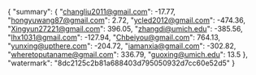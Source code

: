 {
    "summary": {
        "changliu2011@gmail.com": -17.77, 
        "hongyuwang87@gmail.com": 2.72, 
        "ycled2012@gmail.com": -474.36, 
        "Xingyun27221@gmail.com": 396.05, 
        "zhangdi@umich.edu": -385.56, 
        "lhx1031@gmail.com": -127.94, 
        "Chbeiyou@gmail.com": 764.13, 
        "yunxing@upthere.com": -204.72, 
        "iamanxia@gmail.com": -302.82, 
        "wheretoputaname@gmail.com": 336.79, 
        "guoxing@umich.edu": 13.5
    }, 
    "watermark": "8dc2125c2b81a688403d795050932d7cc60e52d5"
}